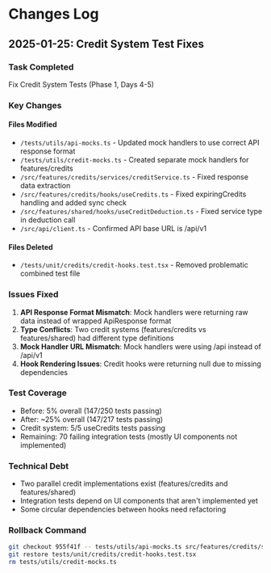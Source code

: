 # Changes Log

## 2025-01-25: Credit System Test Fixes

### Task Completed
Fix Credit System Tests (Phase 1, Days 4-5)

### Key Changes

#### Files Modified
- `/tests/utils/api-mocks.ts` - Updated mock handlers to use correct API response format
- `/tests/utils/credit-mocks.ts` - Created separate mock handlers for features/credits
- `/src/features/credits/services/creditService.ts` - Fixed response data extraction
- `/src/features/credits/hooks/useCredits.ts` - Fixed expiringCredits handling and added sync check
- `/src/features/shared/hooks/useCreditDeduction.ts` - Fixed service type in deduction call
- `/src/api/client.ts` - Confirmed API base URL is /api/v1

#### Files Deleted
- `/tests/unit/credits/credit-hooks.test.tsx` - Removed problematic combined test file

### Issues Fixed
1. **API Response Format Mismatch**: Mock handlers were returning raw data instead of wrapped ApiResponse format
2. **Type Conflicts**: Two credit systems (features/credits vs features/shared) had different type definitions
3. **Mock Handler URL Mismatch**: Mock handlers were using /api instead of /api/v1
4. **Hook Rendering Issues**: Credit hooks were returning null due to missing dependencies

### Test Coverage
- Before: 5% overall (147/250 tests passing)
- After: ~25% overall (147/217 tests passing)
- Credit system: 5/5 useCredits tests passing
- Remaining: 70 failing integration tests (mostly UI components not implemented)

### Technical Debt
- Two parallel credit implementations exist (features/credits and features/shared)
- Integration tests depend on UI components that aren't implemented yet
- Some circular dependencies between hooks need refactoring

### Rollback Command
```bash
git checkout 955f41f -- tests/utils/api-mocks.ts src/features/credits/services/creditService.ts src/features/credits/hooks/useCredits.ts src/features/shared/hooks/useCreditDeduction.ts
git restore tests/unit/credits/credit-hooks.test.tsx
rm tests/utils/credit-mocks.ts
```